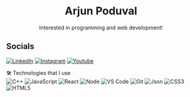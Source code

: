 <h1 align="center">Arjun Poduval</h1>

<p align="center">
Interested in programming and web development!
</p>

## Socials
[![LinkedIn](https://img.shields.io/badge/-LinkedIn-0077B5?style=for-the-badge&logo=linkedin&logoColor=white)](https://www.linkedin.com/in/arjun-poduval/)
[![Instagram](https://img.shields.io/badge/Instagram-E4405F?style=for-the-badge&logo=instagram&logoColor=white)](https://www.instagram.com/ar7unnn/)
[![Youtube](https://img.shields.io/badge/YouTube-FF0000?style=for-the-badge&logo=youtube&logoColor=white)](https://www.youtube.com/@a7neditz/)


🛠️ Technologies that I use <br>
![C++](https://img.shields.io/badge/c++-%2300599C.svg?style=flat-square&logo=c%2B%2B&logoColor=white) ![JavaScript](https://img.shields.io/badge/-JavaScript-F7DF1E?style=flat-square&logo=javascript&logoColor=black) ![React](https://img.shields.io/badge/-React-61DAFB?style=flat-square&logo=react&logoColor=black) ![Node](https://img.shields.io/badge/Node%20js-339933?style=flat-square&logo=nodedotjs&logoColor=white) 
![VS Code](https://img.shields.io/badge/-VS_Code-007ACC?style=flat-square&logo=visual-studio-code&logoColor=white)
![Git](https://img.shields.io/badge/-Git-F05032?style=flat-square&logo=git&logoColor=white) ![Json](https://img.shields.io/badge/json-5E5C5C?style=flat-square&logo=json&logoColor=white) ![CSS3](https://img.shields.io/badge/css3-%231572B6.svg?style=flat-square&logo=css3&logoColor=white) ![HTML5](https://img.shields.io/badge/html5-%23E34F26.svg?style=flat-square&logo=html5&logoColor=white) 

